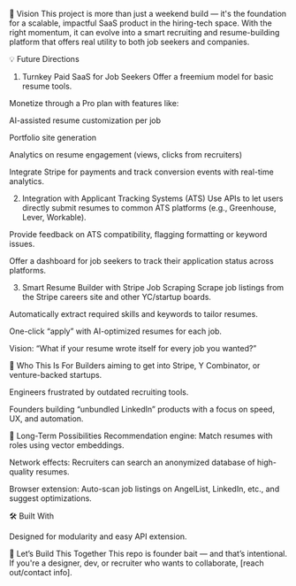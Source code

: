🚀 Vision
This project is more than just a weekend build — it's the foundation for a scalable, impactful SaaS product in the hiring-tech space. With the right momentum, it can evolve into a smart recruiting and resume-building platform that offers real utility to both job seekers and companies.

💡 Future Directions
1. Turnkey Paid SaaS for Job Seekers
Offer a freemium model for basic resume tools.

Monetize through a Pro plan with features like:

AI-assisted resume customization per job

Portfolio site generation

Analytics on resume engagement (views, clicks from recruiters)

Integrate Stripe for payments and track conversion events with real-time analytics.

2. Integration with Applicant Tracking Systems (ATS)
Use APIs to let users directly submit resumes to common ATS platforms (e.g., Greenhouse, Lever, Workable).

Provide feedback on ATS compatibility, flagging formatting or keyword issues.

Offer a dashboard for job seekers to track their application status across platforms.

3. Smart Resume Builder with Stripe Job Scraping
Scrape job listings from the Stripe careers site and other YC/startup boards.

Automatically extract required skills and keywords to tailor resumes.

One-click “apply” with AI-optimized resumes for each job.

Vision: “What if your resume wrote itself for every job you wanted?”

🎯 Who This Is For
Builders aiming to get into Stripe, Y Combinator, or venture-backed startups.

Engineers frustrated by outdated recruiting tools.

Founders building “unbundled LinkedIn” products with a focus on speed, UX, and automation.

🧠 Long-Term Possibilities
Recommendation engine: Match resumes with roles using vector embeddings.

Network effects: Recruiters can search an anonymized database of high-quality resumes.

Browser extension: Auto-scan job listings on AngelList, LinkedIn, etc., and suggest optimizations.

🛠️ Built With


Designed for modularity and easy API extension.

👋 Let’s Build This Together
This repo is founder bait — and that’s intentional. If you're a designer, dev, or recruiter who wants to collaborate, [reach out/contact info].
